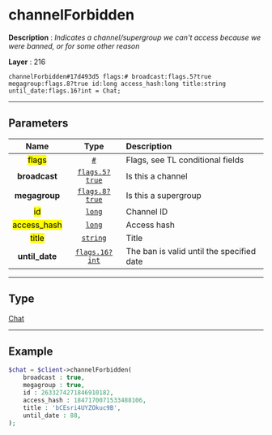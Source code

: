# channelForbidden

**Description** : *Indicates a channel/supergroup we can&#039;t access because we were banned, or for some other reason*

**Layer** : 216

```tl
channelForbidden#17d493d5 flags:# broadcast:flags.5?true megagroup:flags.8?true id:long access_hash:long title:string until_date:flags.16?int = Chat;
```

---

## Parameters

| Name | Type | Description |
| :---: | :---: | :--- |
| <mark>flags</mark> | [`#`](type/#) | Flags, see TL conditional fields |
| **broadcast** | [`flags.5?true`](type/true) | Is this a channel |
| **megagroup** | [`flags.8?true`](type/true) | Is this a supergroup |
| <mark>id</mark> | [`long`](type/long) | Channel ID |
| <mark>access_hash</mark> | [`long`](type/long) | Access hash |
| <mark>title</mark> | [`string`](type/string) | Title |
| **until_date** | [`flags.16?int`](type/int) | The ban is valid until the specified date |

---

## Type

[Chat](type/Chat)

---

## Example

```php
$chat = $client->channelForbidden(
	broadcast : true,
	megagroup : true,
	id : 2633274271846910182,
	access_hash : 1847170071533488106,
	title : 'bCEsri4UYZOkuc9B',
	until_date : 88,
);
```